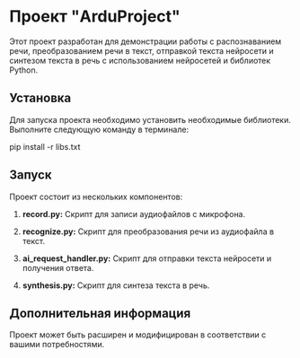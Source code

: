 # Проект "ArduProject"

Этот проект разработан для демонстрации работы с распознаванием речи, преобразованием речи в текст, отправкой текста нейросети и синтезом текста в речь с использованием нейросетей и библиотек Python.

## Установка

Для запуска проекта необходимо установить необходимые библиотеки. Выполните следующую команду в терминале:

pip install -r libs.txt

## Запуск

Проект состоит из нескольких компонентов:

1. **record.py:** Скрипт для записи аудиофайлов с микрофона.

2. **recognize.py:** Скрипт для преобразования речи из аудиофайла в текст.

3. **ai_request_handler.py:** Скрипт для отправки текста нейросети и получения ответа.

4. **synthesis.py:** Скрипт для синтеза текста в речь.

## Дополнительная информация

Проект может быть расширен и модифицирован в соответствии с вашими потребностями.
